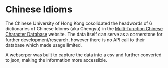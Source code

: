 # Chinese Idioms

The Chinese University of Hong Kong cosolidated the headwords of 6 dictionaries of Chinese Idioms (aka Chengyu) in the [Multi-function Chinese Character Database](https://humanum.arts.cuhk.edu.hk/Lexis/lexi-mf/) website. The data itself can serve as a cornerstone for further development/research, however there is no API call to their database which made usage limited.

A webscrper was built to capture the data into a csv and further converted to json, making the information more accessible.
